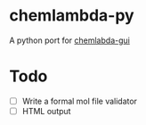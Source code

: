 # chemlambda-py
A python port for [chemlabda-gui](https://github.com/chorasimilarity/chemlambda-gui)

Todo
====
- [ ] Write a formal mol file validator
- [ ] HTML output
